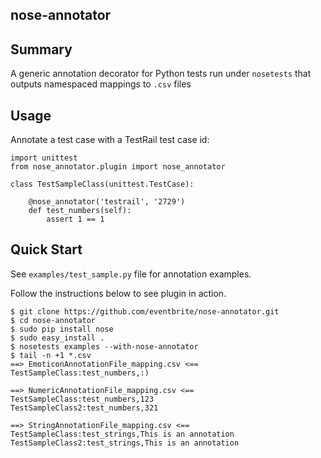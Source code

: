 ## nose-annotator

## Summary
A generic annotation decorator for Python tests run under `nosetests` that outputs namespaced mappings to `.csv` files

## Usage
Annotate a test case with a TestRail test case id:
```
import unittest
from nose_annotator.plugin import nose_annotator

class TestSampleClass(unittest.TestCase):

    @nose_annotator('testrail', '2729')
    def test_numbers(self):
        assert 1 == 1
```

## Quick Start
See `examples/test_sample.py` file for annotation examples.

Follow the instructions below to see plugin in action.
```
$ git clone https://github.com/eventbrite/nose-annotator.git
$ cd nose-annotator
$ sudo pip install nose
$ sudo easy_install .
$ nosetests examples --with-nose-annotator
$ tail -n +1 *.csv
==> EmoticonAnnotationFile_mapping.csv <==
TestSampleClass:test_numbers,:)

==> NumericAnnotationFile_mapping.csv <==
TestSampleClass:test_numbers,123
TestSampleClass2:test_numbers,321

==> StringAnnotationFile_mapping.csv <==
TestSampleClass:test_strings,This is an annotation
TestSampleClass2:test_strings,This is an annotation
```
